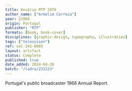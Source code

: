 ```yaml
---
title: Anuário RTP 1976
author_name: ["Armelim Correia"]
year: y1968
origin: Portugal
publisher: "RTP"
formats: [book, book-cover]
disciplines: [graphic-design, typography, illustration]
tags: ["television"]
ref: sol-241-0003
layout: artifact
status: Complete
published: true
date_added: 2024-04-20
batch: "/ladra/231223"
---
```


Portugal's public broadcaster 1968 Annual Report.
